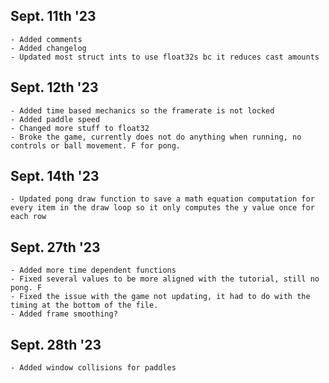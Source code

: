 ## Sept. 11th '23
    - Added comments
    - Added changelog
    - Updated most struct ints to use float32s bc it reduces cast amounts

## Sept. 12th '23
    - Added time based mechanics so the framerate is not locked
    - Added paddle speed
    - Changed more stuff to float32 
    - Broke the game, currently does not do anything when running, no controls or ball movement. F for pong.

## Sept. 14th '23
    - Updated pong draw function to save a math equation computation for every item in the draw loop so it only computes the y value once for each row

## Sept. 27th '23
    - Added more time dependent functions
    - Fixed several values to be more aligned with the tutorial, still no pong. F
    - Fixed the issue with the game not updating, it had to do with the timing at the bottom of the file.
    - Added frame smoothing?

## Sept. 28th '23
    - Added window collisions for paddles
